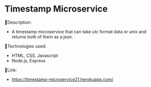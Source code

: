 
# Timestamp Microservice

:page_facing_up:Description:

- A timestamp microservice that can take utc format data or unix and returns both of them as a json.

:wrench:Technologies used:

- HTML, CSS, Javascript
- Node.js, Express


:link:Link:
- https://timestamp-microservice21.herokuapp.com/
